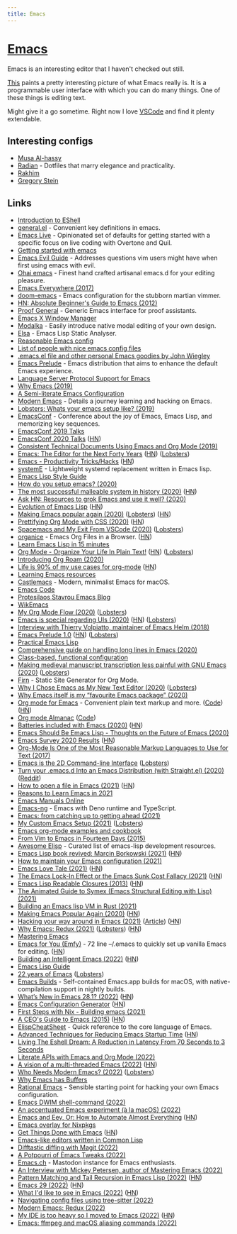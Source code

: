 ```yaml
---
title: Emacs
---
```


# [Emacs](https://www.gnu.org/software/emacs/)

Emacs is an interesting editor that I haven't checked out still.

[This](https://www.reddit.com/r/emacs/comments/74hetz/emacs_everywhere/) paints a pretty interesting picture of what Emacs really is. It is a programmable user interface with which you can do many things. One of these things is editing text.

Might give it a go sometime. Right now I love [VSCode](../vs-code/vs-code.md) and find it plenty extendable.

## Interesting configs

- [Musa Al-hassy](https://github.com/alhassy/emacs.d)
- [Radian](https://github.com/raxod502/radian) - Dotfiles that marry elegance and practicality.
- [Rakhim](https://github.com/freetonik/emacs-dotfiles)
- [Gregory Stein](https://github.com/gjstein/emacs.d)

## Links

- [Introduction to EShell](https://www.youtube.com/watch?v=RhYNu6i_uY4)
- [general.el](https://github.com/noctuid/general.el) - Convenient key definitions in emacs.
- [Emacs Live](https://github.com/overtone/emacs-live) - Opinionated set of defaults for getting started with a specific focus on live coding with Overtone and Quil.
- [Getting started with emacs](http://www.howardism.org/Technical/Emacs/emacs-getting-started.html)
- [Emacs Evil Guide](https://github.com/noctuid/evil-guide) - Addresses questions vim users might have when first using emacs with evil.
- [Ohai emacs](https://github.com/bodil/ohai-emacs) - Finest hand crafted artisanal emacs.d for your editing pleasure.
- [Emacs Everywhere (2017)](https://ambrevar.xyz/emacs-everywhere/)
- [doom-emacs](https://github.com/hlissner/doom-emacs) - Emacs configuration for the stubborn martian vimmer.
- [HN: Absolute Beginner's Guide to Emacs (2012)](https://news.ycombinator.com/item?id=18598544)
- [Proof General](https://github.com/ProofGeneral/PG) - Generic Emacs interface for proof assistants.
- [Emacs X Window Manager](https://github.com/ch11ng/exwm)
- [Modalka](https://github.com/mrkkrp/modalka) - Easily introduce native modal editing of your own design.
- [Elsa](https://github.com/emacs-elsa/Elsa) - Emacs Lisp Static Analyser.
- [Reasonable Emacs config](https://github.com/purcell/emacs.d)
- [List of people with nice emacs config files](https://github.com/caisah/emacs.dz)
- [.emacs.el file and other personal Emacs goodies by John Wiegley](https://github.com/jwiegley/dot-emacs)
- [Emacs Prelude](https://github.com/bbatsov/prelude) - Emacs distribution that aims to enhance the default Emacs experience.
- [Language Server Protocol Support for Emacs](https://github.com/emacs-lsp/lsp-mode)
- [Why Emacs (2019)](https://www.birkey.co/2019-08-04-why-emacs.html)
- [A Semi-literate Emacs Configuration](https://zge.us.to/emacs.d.html)
- [Modern Emacs](http://www.modernemacs.com/) - Details a journey learning and hacking on Emacs.
- [Lobsters: Whats your emacs setup like? (2019)](https://lobste.rs/s/754vk6/whats_your_emacs_setup_like)
- [EmacsConf](https://emacsconf.org/) - Conference about the joy of Emacs, Emacs Lisp, and memorizing key sequences.
- [EmacsConf 2019 Talks](https://lists.gnu.org/archive/html/emacsconf-discuss/2019-11/msg00002.html)
- [EmacsConf 2020 Talks](https://lists.gnu.org/archive/html/emacsconf-discuss/2020-12/msg00000.html) ([HN](https://news.ycombinator.com/item?id=25324311))
- [Consistent Technical Documents Using Emacs and Org Mode (2019)](https://www.youtube.com/watch?v=0g9BcZvQbXU)
- [Emacs: The Editor for the Next Forty Years](https://media.emacsconf.org/2019/26.html) ([HN](https://news.ycombinator.com/item?id=21638197)) ([Lobsters](https://lobste.rs/s/qzu97s/emacs_editor_for_next_forty_years))
- [Emacs - Productivity Tricks/Hacks](http://www.mycpu.org/emacs-productivity-setup/) ([HN](https://news.ycombinator.com/item?id=22129636))
- [systemE](https://github.com/a-schaefers/systemE) - Lightweight systemd replacement written in Emacs lisp.
- [Emacs Lisp Style Guide](https://github.com/bbatsov/emacs-lisp-style-guide)
- [How do you setup emacs? (2020)](https://lobste.rs/s/uv4xpv/how_do_you_setup_emacs)
- [The most successful malleable system in history (2020)](https://malleable.systems/blog/2020/04/01/the-most-successful-malleable-system-in-history/) ([HN](https://news.ycombinator.com/item?id=22875106))
- [Ask HN: Resources to grok Emacs and use it well? (2020)](https://news.ycombinator.com/item?id=22881808)
- [Evolution of Emacs Lisp](https://dl.acm.org/doi/10.1145/3386324) ([HN](https://news.ycombinator.com/item?id=23080417))
- [Making Emacs popular again (2020)](https://lwn.net/SubscriberLink/819452/1480c3a59d3d9093/) ([Lobsters](https://lobste.rs/s/ueqxbu/making_emacs_popular_again)) ([HN](https://news.ycombinator.com/item?id=23107123))
- [Prettifying Org Mode with CSS (2020)](https://sandyuraz.com/articles/orgmode-css/) ([HN](https://news.ycombinator.com/item?id=23130104))
- [Spacemacs and My Exit From VSCode (2020)](https://dev.to/zamhaq/spacemacs-and-my-exit-from-vscode-54o2) ([Lobsters](https://lobste.rs/s/zc0shz/spacemacs_my_exit_from_vscode))
- [organice](https://organice.200ok.ch/) - Emacs Org Files in a Browser. ([HN](https://news.ycombinator.com/item?id=23151902))
- [Learn Emacs Lisp in 15 minutes](https://bzg.fr/en/learn-emacs-lisp-in-15-minutes.html/)
- [Org Mode - Organize Your Life In Plain Text!](http://doc.norang.ca/org-mode.html) ([HN](https://news.ycombinator.com/item?id=23299993)) ([Lobsters](https://lobste.rs/s/e8tydo/org_mode_organize_your_life_plain_text))
- [Introducing Org Roam (2020)](https://blog.jethro.dev/posts/introducing_org_roam/)
- [Life is 90% of my use cases for org-mode](http://stormrider.io/ninety-pct.html) ([HN](https://news.ycombinator.com/item?id=23672473))
- [Learning Emacs resources](https://emacsredux.com/resources/)
- [Castlemacs](https://github.com/freetonik/castlemacs) - Modern, minimalist Emacs for macOS.
- [Emacs Code](https://github.com/emacs-mirror/emacs)
- [Protesilaos Stavrou Emacs Blog](https://protesilaos.com/)
- [WikEmacs](http://wikemacs.org/wiki/Main_Page)
- [My Org Mode Flow (2020)](https://christine.website/blog/org-mode-flow-2020-09-08) ([Lobsters](https://lobste.rs/s/dqexwp/my_org_mode_flow))
- [Emacs is special regarding UIs (2020)](https://lists.gnu.org/archive/html/emacs-devel/2020-09/msg00286.html) ([HN](https://news.ycombinator.com/item?id=24430108)) ([Lobsters](https://lobste.rs/s/yvmkmt/emacs_is_very_special_regarding_uis))
- [Interview with Thierry Volpiatto, maintainer of Emacs Helm (2018)](https://sachachua.com/blog/2018/09/interview-with-thierry-volpiatto/)
- [Emacs Prelude 1.0](https://emacsredux.com/blog/2020/09/15/emacs-prelude-1-0/) ([HN](https://news.ycombinator.com/item?id=24480448)) ([Lobsters](https://lobste.rs/s/egkt4n/emacs_prelude_1_0))
- [Practical Emacs Lisp](http://ergoemacs.org/emacs/elisp.html)
- [Comprehensive guide on handling long lines in Emacs (2020)](https://200ok.ch/posts/2020-09-29_comprehensive_guide_on_handling_long_lines_in_emacs.html)
- [Class-based, functional configuration](https://nyxt.atlas.engineer/article/class-based-functional-configuration.org)
- [Making medieval manuscript transcription less painful with GNU Emacs (2020)](https://josephrjohnson.georgetown.domains/posts/emacs-transcriptions/) ([Lobsters](https://lobste.rs/s/defzbh/making_medieval_manuscript))
- [Firn](https://github.com/theiceshelf/firn) - Static Site Generator for Org Mode.
- [Why I Chose Emacs as My New Text Editor (2020)](https://takeonrules.com/2020/10/18/why-i-chose-emacs-as-my-new-text-editor/) ([Lobsters](https://lobste.rs/s/4cgvyb/why_i_chose_emacs_as_my_new_text_editor))
- [Why Emacs itself is my “favourite Emacs package” (2020)](https://protesilaos.com/codelog/2020-10-21-emacs-favourite-package/)
- [Org mode for Emacs](https://orgmode.org/) - Convenient plain text markup and more. ([Code](https://github.com/bzg/org-mode)) ([HN](https://news.ycombinator.com/item?id=24903311))
- [Org mode Almanac](https://alphapapa.github.io/org-almanac/) ([Code](https://github.com/alphapapa/org-almanac))
- [Batteries included with Emacs (2020)](https://karthinks.com/software/batteries-included-with-emacs/) ([HN](https://news.ycombinator.com/item?id=29342176))
- [Emacs Should Be Emacs Lisp - Thoughts on the Future of Emacs (2020)](https://archive.fosdem.org/2020/schedule/event/emacsthoughts/)
- [Emacs Survey 2020 Results](https://emacssurvey.org/2020/) ([HN](https://news.ycombinator.com/item?id=25388353))
- [Org-Mode Is One of the Most Reasonable Markup Languages to Use for Text (2017)](https://karl-voit.at/2017/09/23/orgmode-as-markup-only/)
- [Emacs is the 2D Command-line Interface](http://hongchao.me/cli-and-emacs/) ([Lobsters](https://lobste.rs/s/iliflm/emacs_is_2d_command_line_interface))
- [Turn your .emacs.d Into an Emacs Distribution (with Straight.el) (2020)](https://countvajhula.com/2020/12/27/turn-your-emacs-d-into-an-emacs-distribution-with-straight-el/) ([Reddit](https://www.reddit.com/r/emacs/comments/kkzyht/turn_your_emacsd_into_an_emacs_distribution_with/))
- [How to open a file in Emacs (2021)](https://www.murilopereira.com/how-to-open-a-file-in-emacs/) ([HN](https://news.ycombinator.com/item?id=25622756))
- [Reasons to Learn Emacs in 2021](https://www.youtube.com/watch?v=bEfYm8sAaQg)
- [Emacs Manuals Online](https://www.gnu.org/software/emacs/manual/)
- [Emacs-ng](https://github.com/emacs-ng/emacs-ng) - Emacs with Deno runtime and TypeScript.
- [Emacs: from catching up to getting ahead (2021)](https://www.murilopereira.com/emacs-from-catching-up-to-getting-ahead/)
- [My Custom Emacs Setup (2021)](https://hristos.co/blog/my-custom-emacs-setup/) ([Lobsters](https://lobste.rs/s/olduw2/my_custom_emacs_setup))
- [Emacs org-mode examples and cookbook](http://ehneilsen.net/notebook/orgExamples/org-examples.html)
- [From Vim to Emacs in Fourteen Days (2015)](https://blog.aaronbieber.com/2015/05/24/from-vim-to-emacs-in-fourteen-days.html)
- [Awesome Elisp](https://github.com/p3r7/awesome-elisp) - Curated list of emacs-lisp development resources.
- [Emacs Lisp book revived: Marcin Borkowski (2021)](http://mbork.pl/2021-05-01_Emacs_Lisp_book_revived) ([HN](https://news.ycombinator.com/item?id=27005000))
- [How to maintain your Emacs configuration (2021)](https://en.liujiacai.net/2021/05/21/emacs-package/)
- [Emacs Love Tale (2021)](https://emacs.love/tales/emacs-love-tale-by-sdp.html) ([HN](https://news.ycombinator.com/item?id=27516073))
- [The Emacs Lock-In Effect or the Emacs Sunk Cost Fallacy (2021)](https://karl-voit.at/2021/07/23/emacs-lock-in/) ([HN](https://news.ycombinator.com/item?id=28091520))
- [Emacs Lisp Readable Closures (2013)](https://nullprogram.com/blog/2013/12/30/) ([HN](https://news.ycombinator.com/item?id=28862735))
- [The Animated Guide to Symex (Emacs Structural Editing with Lisp) (2021)](https://countvajhula.com/2021/09/25/the-animated-guide-to-symex/)
- [Building an Emacs lisp VM in Rust (2021)](https://coredumped.dev/2021/10/21/building-an-emacs-lisp-vm-in-rust/)
- [Making Emacs Popular Again (2020)](https://lwn.net/Articles/819452/) ([HN](https://news.ycombinator.com/item?id=29105032))
- [Hacking your way around in Emacs (2021)](https://leanpub.com/hacking-your-way-emacs/) ([Article](http://mbork.pl/2021-11-06_The_Emacs_Lisp_book_is_finished)) ([HN](https://news.ycombinator.com/item?id=29157859))
- [Why Emacs: Redux (2021)](https://batsov.com/articles/2021/11/16/why-emacs-redux/) ([Lobsters](https://lobste.rs/s/vugqbi/why_emacs_redux)) ([HN](https://news.ycombinator.com/item?id=29239452))
- [Mastering Emacs](https://www.masteringemacs.org/)
- [Emacs for You (Emfy)](https://github.com/susam/emfy) - 72 line –/.emacs to quickly set up vanilla Emacs for editing. ([HN](https://news.ycombinator.com/item?id=29726398))
- [Building an Intelligent Emacs (2022)](https://ianyepan.github.io/posts/emacs-ide/) ([HN](https://news.ycombinator.com/item?id=30308272))
- [Emacs Lisp Guide](https://github.com/chrisdone/elisp-guide)
- [22 years of Emacs](https://arjenwiersma.nl/writeups/emacs/22-years-of-emacs/) ([Lobsters](https://lobste.rs/s/zhwlfz/22_years_emacs))
- [Emacs Builds](https://github.com/jimeh/emacs-builds) - Self-contained Emacs.app builds for macOS, with native-compilation support in nightly builds.
- [What’s New in Emacs 28.1? (2022)](https://www.masteringemacs.org/article/whats-new-in-emacs-28-1) ([HN](https://news.ycombinator.com/item?id=30930816))
- [Emacs Configuration Generator](https://emacs.amodernist.com/) ([HN](https://news.ycombinator.com/item?id=31083515))
- [First Steps with Nix - Building emacs (2021)](https://www.heinrichhartmann.com/posts/2021-08-08-nix-emacs/)
- [A CEO's Guide to Emacs (2015)](https://www.fugue.co/blog/2015-11-11-guide-to-emacs.html) ([HN](https://news.ycombinator.com/item?id=31320610))
- [ElispCheatSheet](https://github.com/alhassy/ElispCheatSheet) - Quick reference to the core language of Emacs.
- [Advanced Techniques for Reducing Emacs Startup Time](https://blog.d46.us/advanced-emacs-startup/) ([HN](https://news.ycombinator.com/item?id=31394001))
- [Living The Eshell Dream: A Reduction in Latency From 70 Seconds to 3 Seconds](https://tdodge.consulting/blog/eshell/background-output-thread)
- [Literate APIs with Emacs and Org Mode (2022)](https://www.kpassa.me/posts/literate2/)
- [A vision of a multi-threaded Emacs (2022)](https://coredumped.dev/2022/05/19/a-vision-of-a-multi-threaded-emacs/) ([HN](https://news.ycombinator.com/item?id=31559818))
- [Who Needs Modern Emacs? (2022)](https://batsov.com/articles/2022/06/01/who-needs-modern-emacs/) ([Lobsters](https://lobste.rs/s/nkea9j/who_needs_modern_emacs))
- [Why Emacs has Buffers](https://www.masteringemacs.org/article/why-emacs-has-buffers)
- [Rational Emacs](https://github.com/SystemCrafters/rational-emacs) - Sensible starting point for hacking your own Emacs configuration.
- [Emacs DWIM shell-command (2022)](https://xenodium.com/emacs-dwim-shell-command/)
- [An accentuated Emacs experiment (à la macOS) (2022)](https://xenodium.com/an-accentuated-emacs-experiment/)
- [Emacs and Eev, Or: How to Automate Almost Everything](http://angg.twu.net/eev-article.html) ([HN](https://news.ycombinator.com/item?id=32419404))
- [Emacs overlay for Nixpkgs](https://github.com/nix-community/emacs-overlay)
- [Get Things Done with Emacs](https://www.labri.fr/perso/nrougier/GTD/index.html) ([HN](https://news.ycombinator.com/item?id=33033017))
- [Emacs-like editors written in Common Lisp](https://www.cliki.net/cl-emacs)
- [Difftastic diffing with Magit (2022)](https://tsdh.org/posts/2022-08-01-difftastic-diffing-with-magit.html)
- [A Potpourri of Emacs Tweaks (2022)](https://tony-zorman.com/posts/2022-10-22-emacs-potpourri.html)
- [Emacs.ch](https://emacs.ch/) - Mastodon instance for Emacs enthusiasts.
- [An Interview with Mickey Petersen, author of Mastering Emacs (2022)](https://syntopikon.substack.com/p/an-interview-with-mickey-petersen)
- [Pattern Matching and Tail Recursion in Emacs Lisp (2022)](https://arnesonium.com/2022/11/pattern-matching-tail-recursion-emacs-lisp) ([HN](https://news.ycombinator.com/item?id=33717831))
- [Emacs 29 (2022)](https://blog.phundrak.com/emacs-29-what-can-we-expect/) ([HN](https://news.ycombinator.com/item?id=33788208))
- [What I'd like to see in Emacs (2022)](https://emacsconf.org/2022/talks/rms/) ([HN](https://news.ycombinator.com/item?id=33888981))
- [Navigating config files using tree-sitter (2022)](https://blog.meain.io/2022/navigating-config-files-using-tree-sitter/)
- [Modern Emacs: Redux (2022)](https://batsov.com/articles/2022/06/09/modern-emacs-redux/)
- [My IDE is too heavy so I moved to Emacs (2022)](https://renato.athaydes.com/posts/switching-from-heavyweight-ides-to-emacs.html) ([HN](https://news.ycombinator.com/item?id=33951866))
- [Emacs: ffmpeg and macOS aliasing commands (2022)](https://xenodium.com/emacs-ffmpeg-and-macos-alias-commands/)
